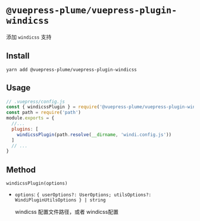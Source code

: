# `@vuepress-plume/vuepress-plugin-windicss`

添加 `windicss` 支持

## Install
```
yarn add @vuepress-plume/vuepress-plugin-windicss
```
## Usage
``` js
// .vuepress/config.js
const { windicssPlugin } = require('@vuepress-plume/vuepress-plugin-windicss')
const path = require('path')
module.exports = {
  //...
  plugins: [
    windicssPlugin(path.resolve(__dirname, 'windi.config.js'))
  ]
  // ...
}
```

## Method

`windicssPlugin(options)`

- `options`: `{ userOptions?: UserOptions; utilsOptions?: WindiPluginUtilsOptions } | string`
  
  windicss 配置文件路径，或者 windicss配置
